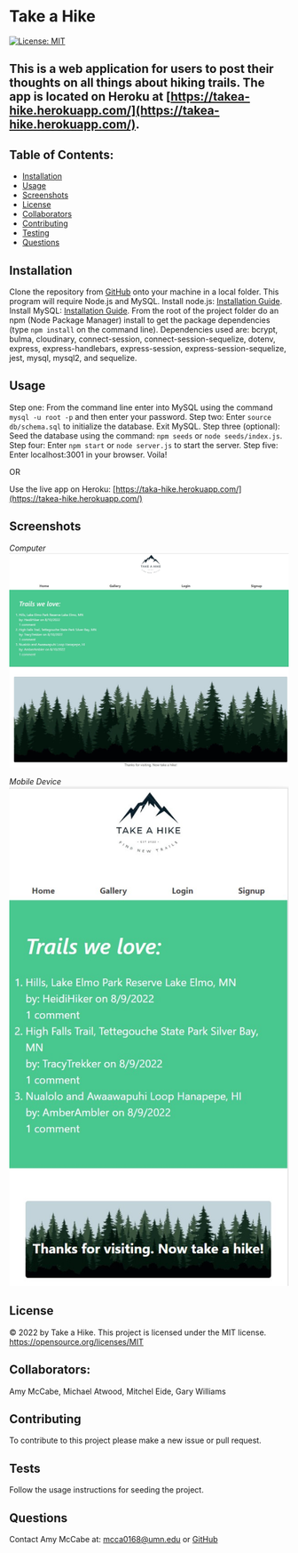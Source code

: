 # Take a Hike

[![License: MIT](https://img.shields.io/badge/License-MIT-yellow.svg)](https://opensource.org/licenses/MIT)

## This is a web application for users to post their thoughts on all things about hiking trails. The app is located on Heroku at [https://takea-hike.herokuapp.com/](https://takea-hike.herokuapp.com/).

## Table of Contents:

- [Installation](#installation)
- [Usage](#usage)
- [Screenshots](#screenshots)
- [License](#license)
- [Collaborators](#collaborators)
- [Contributing](#contributing)
- [Testing](#tests)
- [Questions](#questions)

## Installation

Clone the repository from [GitHub](https://github.com/willig0203/Take-A-Hike) onto your machine in a local folder. This program will require Node.js and MySQL. Install node.js: [Installation Guide](https://coding-boot-camp.github.io/full-stack/nodejs/how-to-install-nodejs). Install MySQL: [Installation Guide](https://coding-boot-camp.github.io/full-stack/mysql/mysql-installation-guide). From the root of the project folder do an npm (Node Package Manager) install to get the package dependencies (type `npm install` on the command line). Dependencies used are: bcrypt, bulma, cloudinary, connect-session, connect-session-sequelize, dotenv, express, express-handlebars, express-session, express-session-sequelize, jest, mysql, mysql2, and sequelize.

## Usage

Step one: From the command line enter into MySQL using the command `mysql -u root -p` and then enter your password. Step two: Enter `source db/schema.sql` to initialize the database. Exit MySQL. Step three (optional): Seed the database using the command: `npm seeds` or `node seeds/index.js`. Step four: Enter `npm start` or `node server.js` to start the server. Step five: Enter localhost:3001 in your browser. Voila!

OR

Use the live app on Heroku: [https://taka-hike.herokuapp.com/](https://takea-hike.herokuapp.com/)

## Screenshots

<p>
  <em>Computer</em>
  <img src="./assets/images/homescreenshot.jpg" alt="Logo" title="Logo Computer">
</p>

<p>
  <em>Mobile Device</em>
  <img src="./assets/images/homescreenshotmobile.jpg" alt="Logo" title="Logo Mobile Device">
</p>

## License

&copy; 2022 by Take a Hike.
This project is licensed under the MIT license.
https://opensource.org/licenses/MIT

## Collaborators:

Amy McCabe, Michael Atwood, Mitchel Eide, Gary Williams

## Contributing

To contribute to this project please make a new issue or pull request.

## Tests

Follow the usage instructions for seeding the project.

## Questions

Contact Amy McCabe at: [mcca0168@umn.edu](mailto:mcca0168@umn.edu) or [GitHub](https://github.com/McAmy2001/)
